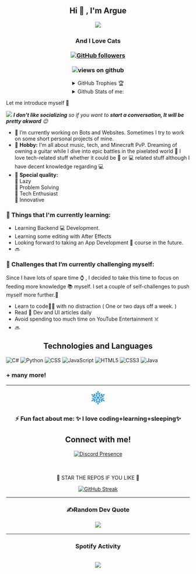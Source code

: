 <h2 align="center"> Hi 👋 , I'm Argue <br/></h2>
<p align="center">
<a href="https://github.com/Arguee/Arguee/"><img src="https://readme-typing-svg.herokuapp.com?color=%2336BCF7&center=true&vCenter=true&lines=Hi+%2C+welcome+to+my+Github+page;I+am+Argue;I+am+a+High+School+Student;Web+Dev;Bot+Dev;Block+Game+Lover+%3C3"></a>
</p>
<h3 align="center">And I Love Cats <br> <br>
<a href="https://github.com/Arguee" target="_blank">
<img alt="GitHub followers" src="https://img.shields.io/github/followers/Arguee?label=Github%20followers&style=for-the-badge">
</a> <br> <br>
<img src="https://komarev.com/ghpvc/?username=arguee&style=for-the-badge" alt="views on github" />

</h3>


<details align="center">
<summary>GitHub Trophies 🏆</summary>
<p align="center">
<a href="https://github.com/ryo-ma/github-profile-trophy" target="_blank">
<img src="https://github-profile-trophy.vercel.app/?username=Arguee&theme=gruvbox"/>
</a>
</p>
</details>




<details align="center">
<summary>Github Stats of me:</summary>
<div align="center">
<a href="#"><img src="https://github-readme-stats.vercel.app/api?username=Arguee&show_icons=true&count_private=true&theme=radical" width="350" height="250" ></a>
</div>
</details>



Let me introduce myself :boy:

<img src="https://media.giphy.com/media/LnQjpWaON8nhr21vNW/giphy.gif" width="40"> <em><b>I don't like socializing</b> so if you want to <b>start a conversation, It will be pretty akward</b> :blush:</em>
<br>
- 🔭 I’m currently working on Bots and Websites. Sometimes I try to work on some short personal projects of mine.
- :art: <b>Hobby:</b> I'm all about music, tech, and Minecraft PvP. Dreaming of owning a guitar while I dive into epic battles in the pixelated world 🐧 I love tech-related stuff whether it could be :iphone: or :computer: related stuff although I have decent knowledge regarding :computer:
- :high_brightness: <b>Special quality:</b> <br>
:beginner: Lazy <br>
:beginner: Problem Solving <br>
:beginner: Tech Enthusiast <br>
:beginner: Innovative <br>


### 💼 Things that I'm currently learning:
* Learning Backend :computer: Development.
* Learning some editing with After Effects
* Looking forward to taking an App Development :calling: course in the future.
* 🔜

### 🌱 Challenges that I’m currently challenging myself:
Since I have lots of spare time :watch: , I decided to take this time to focus on feeding more knowledge :books: myself. I set a couple of self-challenges to push myself more further.:running:

* Learn to code:man_technologist: with no distraction ( One or two days off a week. )
* Read :newspaper: Dev and UI articles daily
* Avoid spending too much time on YouTube Entertainment :skull_and_crossbones:
* 🔜


<h2 align="center">
Technologies and Languages
</h2>


![C#](https://img.shields.io/badge/C%23-239120?style=flat-square&logo=c-sharp&logoColor=white)
![Python](https://img.shields.io/badge/Python-14354C?style=flat-square&logo=python&logoColor=white)
![CSS](https://img.shields.io/badge/CSS-239120?&style=flat-square&logo=css3&logoColor=white)
![JavaScript](https://img.shields.io/badge/-JavaScript-black?style=flat-square&logo=javascript)
![HTML5](https://img.shields.io/badge/HTML5-E34F26?style=flat-square&logo=html5&logoColor=white)
![CSS3](https://img.shields.io/badge/CSS3-1572B6?style=flat-square&logo=css3&logoColor=white)
![Java](https://img.shields.io/badge/-Java-007396?style=flat-square&logo=java)
<h3> + many more! </h3>


---------------------------------------------------------------------------------------------------------------------------------------------------------------------------------

<div align="center">




<img align="center" a href='https://archiveprogram.github.com/'><img src='https://raw.githubusercontent.com/acervenky/animated-github-badges/master/assets/acbadge.gif' width='40' height='40'></a>

### ⚡️ Fun fact about me: ✨ I love coding+learning+sleeping✨



<h2>Connect with me!</h2>

[![Discord Presence](https://lanyard.cnrad.dev/api/842978764690030593)](https://discord.com/users/842978764690030593)


<br> <br>
🌟 STAR THE REPOS IF YOU LIKE 🌟

[![GitHub Streak](https://streak-stats.demolab.com?user=Arguee&theme=dark)](https://git.io/streak-stats)
</div>


---------------------------------------------------------------------------------------------------------------------------------------------------------------------------------

<div align="center">

### ✍️Random Dev Quote
![](https://quotes-github-readme.vercel.app/api?type=horizontal&theme=merko)

---------------------------------------------------------------------------------------------------------------------------------------------------------------------------------

### Spotify Activity 
  

<br/>  

<div align="center"><img src="https://spotify-github-profile.vercel.app/api/view?uid=31c45zbky4c23g7m4wriqlznraj4&cover_image=true&theme=default&show_offline=false&background_color=121212&interchange=false" /></div>  

<br/>  
  

<br/>  
<br />
